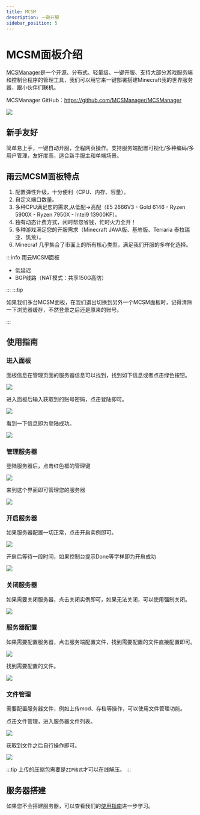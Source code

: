 ```yaml
---
title: MCSM
description: 一键开服
sidebar_position: 5
---
```


# MCSM面板介绍


[MCSManager](https://www.mcsmanager.com/)是一个开源、分布式、轻量级、一键开服、支持大部分游戏服务端和控制台程序的管理工具，我们可以用它来一键部署搭建Minecraft我的世界服务器，跟小伙伴们联机。

MCSManager GitHub：https://github.com/MCSManager/MCSManager

![](https://cn-sy1.rains3.com/rainyun-assets/pic/2024/04/20240402170501_d2b0b29110077dce013d29342cf49c50.png)


## 新手友好

简单易上手，一键自动开服，全程网页操作。支持服务端配置可视化/多种编码/多用户管理，友好度高，适合新手服主和单端场景。

## 雨云MCSM面板特点

1. 配置弹性升级，十分便利（CPU、内存、容量）。
2. 自定义端口数量。
3. 多种CPU满足您的需求,从低配->高配（E5 2666V3 - Gold 6146 - Ryzen 5900X - Ryzen 7950X - Intel9 13900KF）。
4. 独有动态计费方式，闲时帮您省钱，忙时火力全开！
5. 多种游戏满足您的开服需求（Minecraft JAVA版、基岩版、Terraria 泰拉瑞亚、饥荒）。
6. Minecraf 几乎集合了市面上的所有核心类型，满足我们开服的多样化选择。


:::info
雨云MCSM面板

- 低延迟
- BGP线路（NAT模式：共享150G高防）
  
:::
:::tip

如果我们多台MCSM面板，在我们退出切换到另外一个MCSM面板时，记得清除一下浏览器缓存，不然登录之后还是原来的账号。

:::


## 使用指南

### 进入面板

面板信息在管理页面的服务器信息可以找到，找到如下信息或者点击绿色按钮。

![](https://cn-sy1.rains3.com/rainyun-assets/pic/2023/12/20231219161903_979a2f2739f5435825a5448b2384baa9.png)

进入面板后输入获取到的账号密码，点击登陆即可。

![](https://cn-sy1.rains3.com/rainyun-assets/pic/2023/12/20231219162054_f9647977a87bb0c66ecc234007bd4be7.png)

看到一下信息即为登陆成功。

![](https://cn-sy1.rains3.com/rainyun-assets/pic/2023/12/20231219162207_8f1ddf7c06ffc108d77075f81bcc6857.png)

### 管理服务器

登陆服务器后，点击红色框的管理键

![](https://cn-sy1.rains3.com/rainyun-assets/pic/2023/12/20231219162456_4f8127c2ddd127ccf47f12405d8370c8.png)

来到这个界面即可管理您的服务器

![](https://cn-sy1.rains3.com/rainyun-assets/pic/2023/12/20231219162905_35df209528e53dd5f65fd8fa3b86cc03.png)

### 开启服务器

如果服务器配置一切正常，点击开启实例即可。

![](https://cn-sy1.rains3.com/rainyun-assets/pic/2023/12/20231219163245_f8b1bb0bd6f82b4a5fa70714140f78ec.png)

开启后等待一段时间，如果控制台提示Done等字样即为开启成功

![](https://cn-sy1.rains3.com/rainyun-assets/pic/2023/12/20231219163359_558cc68f5a4b6c99a0eeba9ff53232ab.png)

### 关闭服务器
如果需要关闭服务器，点击关闭实例即可，如果无法关闭，可以使用强制关闭。

![](https://cn-sy1.rains3.com/rainyun-assets/pic/2023/12/20231219163555_b8625aa47c10572dd8fc501063d67996.png)

### 服务器配置
如果需要配置服务器，点击服务端配置文件，找到需要配置的文件直接配置即可。

![](https://cn-sy1.rains3.com/rainyun-assets/pic/2023/12/20231219163701_f662f40577cac46b67e05446c948207e.png)

找到需要配置的文件。

![](https://cn-sy1.rains3.com/rainyun-assets/pic/2023/12/20231219163721_d49e16f86d9d3efc56d15311753fae57.png)


### 文件管理

需要配置服务器文件，例如上传mod、存档等操作，可以使用文件管理功能。

点击文件管理，进入服务器文件列表。

![](https://cn-sy1.rains3.com/rainyun-assets/pic/2023/12/20231219163857_101d8b38ca62c90e02194dde30c542ed.png)

获取到文件之后自行操作即可。

![](https://cn-sy1.rains3.com/rainyun-assets/pic/2023/12/20231219163918_c4119ba0134d291b241b1eb907d49205.png)

:::tip
上传的压缩包需要是`ZIP格式`才可以在线解压。
:::


## 服务器搭建

如果您不会搭建服务器，可以查看我们的[使用指南](/docs/guide/Minecraft/Minecraft_Guidebook)进一步学习。